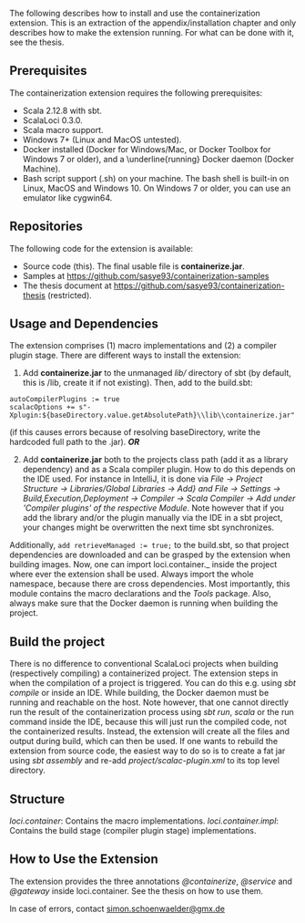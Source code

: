 The following describes how to install and use the containerization extension. This is an extraction of the appendix/installation chapter and only describes how to make the extension running. For what can be done with it, see the thesis.

## Prerequisites
The containerization extension requires the following prerequisites:
* Scala 2.12.8 with sbt.
* ScalaLoci 0.3.0.
* Scala macro support.
* Windows 7+ (Linux and MacOS untested).
* Docker installed (Docker for Windows/Mac, or Docker Toolbox for Windows 7 or older), and a \underline{running} Docker daemon (Docker Machine).
* Bash script support (.sh) on your machine. The bash shell is built-in on Linux, MacOS and Windows 10. On Windows 7 or older, you can use an emulator like cygwin64.

## Repositories
The following code for the extension is available:
* Source code (this). The final usable file is **containerize.jar**.
* Samples at https://github.com/sasye93/containerization-samples
* The thesis document at https://github.com/sasye93/containerization-thesis (restricted).

## Usage and Dependencies
The extension comprises (1) macro implementations and (2) a compiler plugin stage. There are different ways to install the extension:
1. Add **containerize.jar** to the unmanaged _lib/_ directory of sbt (by default, this is <projectDir>/lib, create it if not existing). Then, add to the build.sbt:
```
autoCompilerPlugins := true
scalacOptions += s"-Xplugin:${baseDirectory.value.getAbsolutePath}\\lib\\containerize.jar"
```
 (if this causes errors because of resolving baseDirectory, write the hardcoded full path to the .jar).
_**OR**_
 
 2. Add **containerize.jar** both to the projects class path (add it as a library dependency) and as a Scala compiler plugin.
 How to do this depends on the IDE used. For instance in IntelliJ, it is done via _File -> Project Structure -> Libraries/Global Libraries -> Add} and File -> Settings -> Build,Execution,Deployment -> Compiler -> Scala Compiler -> Add under 'Compiler plugins' of the respective Module_. Note however that if you add the library and/or the plugin manually via the IDE in a sbt project, your changes might be overwritten the next time sbt synchronizes.

Additionally, ```add retrieveManaged := true;``` to the build.sbt, so that project dependencies are downloaded and can be grasped by the extension when building images.
Now, one can import loci.container._ inside the project where ever the extension shall be used. Always import the whole namespace, because there are cross dependencies. Most importantly, this module contains the macro declarations and the _Tools_ package. Also, always make sure that the Docker daemon is running when building the project.

## Build the project
There is no difference to conventional ScalaLoci projects when building (respectively compiling) a containerized project. The extension steps in when the compilation of a project is triggered. You can do this e.g. using _sbt compile_ or inside an IDE. While building, the Docker daemon must be running and reachable on the host. Note however, that one cannot directly run the result of the containerization process using _sbt run_, _scala_ or the run command inside the IDE, because this will just run the compiled code, not the containerized results. Instead, the extension will create all the files and output during build, which can then be used.
If one wants to rebuild the extension from source code, the easiest way to do so is to create a fat jar using _sbt assembly_ and re-add _project/scalac-plugin.xml_ to its top level directory.

## Structure
_loci.container_: Contains the macro implementations.
_loci.container.impl_: Contains the build stage (compiler plugin stage) implementations.

## How to Use the Extension
The extension provides the three annotations _@containerize_, _@service_ and _@gateway_ inside loci.container. See the thesis on how to use them.

In case of errors, contact simon.schoenwaelder@gmx.de
